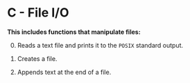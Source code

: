 # C - File I/O
**This includes functions that manipulate files:**

0. Reads a text file and prints it to the `POSIX` standard output.

1. Creates a file.

2. Appends text at the end of a file.

